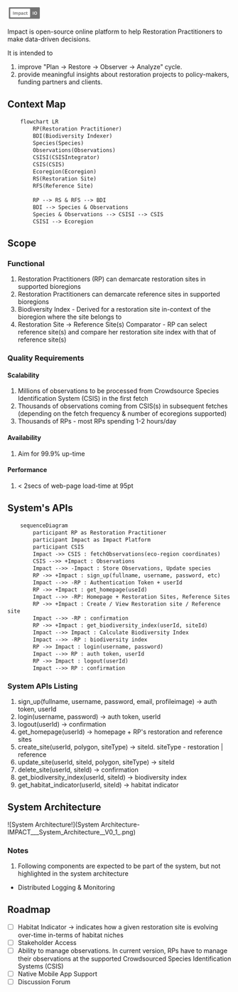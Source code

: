 <img src="impact.png" alt="impact" width="15%"/>

Impact is open-source online platform to help Restoration Practitioners to make data-driven decisions. 

It is intended to
1. improve "Plan -> Restore -> Observer -> Analyze" cycle.
2. provide meaningful insights about restoration projects to policy-makers, funding partners and clients.

## Context Map
```mermaid
    flowchart LR
        RP(Restoration Practitioner)
        BDI(Biodiversity Indexer)
        Species(Species)
        Observations(Observations)
        CSISI(CSISIntegrator)
        CSIS(CSIS)
        Ecoregion(Ecoregion)
        RS(Restoration Site)
        RFS(Reference Site)
        
        RP --> RS & RFS --> BDI
        BDI --> Species & Observations
        Species & Observations --> CSISI --> CSIS
        CSISI --> Ecoregion            
```


## Scope
### Functional
1. Restoration Practitioners (RP) can demarcate restoration sites in supported bioregions
2. Restoration Practitioners can demarcate reference sites in supported bioregions
3. Biodiversity Index - Derived for a restoration site in-context of the bioregion where the site belongs to
4. Restoration Site -> Reference Site(s) Comparator - RP can select reference site(s) and compare her restoration site index with that of reference site(s)

### Quality Requirements
#### Scalability
1. Millions of observations to be processed from Crowdsource Species Identification System (CSIS) in the first fetch
2. Thousands of observations coming from CSIS(s) in subsequent fetches (depending on the fetch frequency & number of ecoregions supported)
3. Thousands of RPs - most RPs spending 1-2 hours/day

#### Availability
1. Aim for 99.9% up-time

#### Performance
1. < 2secs of web-page load-time at 95pt

## System's APIs
```mermaid
    sequenceDiagram
        participant RP as Restoration Practitioner
        participant Impact as Impact Platform
        participant CSIS
        Impact ->> CSIS : fetchObservations(eco-region coordinates)
        CSIS -->> +Impact : Observations
        Impact -->> -Impact : Store Observations, Update species
        RP ->> +Impact : sign_up(fullname, username, password, etc)
        Impact -->> -RP : Authentication Token + userId
        RP ->> +Impact : get_homepage(useId)
        Impact -->> -RP: Homepage + Restoration Sites, Reference Sites
        RP ->> +Impact : Create / View Restoration site / Reference site
        Impact -->> -RP : confirmation
        RP ->> +Impact : get_biodiversity_index(userId, siteId)
        Impact -->> Impact : Calculate Biodiversity Index
        Impact -->> -RP : biodiversity index
        RP ->> Impact : login(username, password)
        Impact -->> RP : auth token, userId
        RP ->> Impact : logout(userId)
        Impact -->> RP : confirmation             
```

### System APIs Listing
1. sign_up(fullname, username, password, email, profileimage) -> auth token, userId
2. login(username, password) -> auth token, userId
3. logout(userId) -> confirmation
4. get_homepage(userId) -> homepage + RP's restoration and reference sites
5. create_site(userId, polygon, siteType) -> siteId. siteType - restoration | reference
6. update_site(userId, siteId, polygon, siteType) -> siteId
7. delete_site(userId, siteId) -> confirmation
8. get_biodiversity_index(userId, siteId) -> biodiversity index
9. get_habitat_indicator(userId, siteId) -> habitat indicator

## System Architecture
![System Architecture!](System Architecture-IMPACT___System_Architecture__V0_1_.png)

### Notes
1. Following components are expected to be part of the system, but not highlighted in the system architecture
- Distributed Logging & Monitoring

## Roadmap
- [ ] Habitat Indicator -> indicates how a given restoration site is evolving over-time in-terms of habitat niches
- [ ] Stakeholder Access
- [ ] Ability to manage observations. In current version, RPs have to manage their observations at the supported Crowdsourced Species Identification Systems (CSIS)
- [ ] Native Mobile App Support
- [ ] Discussion Forum
